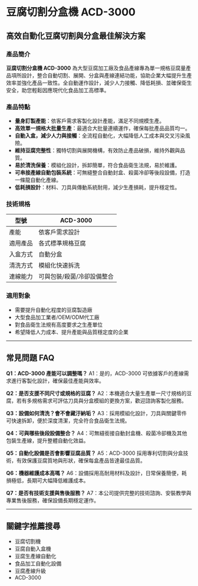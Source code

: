 # 豆腐切割分盒機 ACD-3000

## 高效自動化豆腐切割與分盒最佳解決方案

### 產品簡介
**豆腐切割分盒機 ACD-3000** 為大型豆腐加工廠及食品產線專為單一規格豆腐量產品項所設計，整合自動切割、展開、分盒與產線連結功能，協助企業大幅提升生產效率並強化產品一致性。全自動運作設計，減少人力接觸、降低耗損、並確保衛生安全，助您輕鬆因應現代化食品加工高標準。

### 產品特點
- **量身訂製產能**：依客戶需求客製化設計產能，滿足不同規模生產。
- **高效單一規格大批量生產**：最適合大批量連續運作，確保每批產品品質均一。
- **自動入盒，減少人力與接觸**：全流程自動化，大幅降低人工成本與交叉污染風險。
- **維持豆腐完整性**：獨特切割與展開機構，有效防止產品破損，維持外觀與品質。
- **易於清洗保養**：模組化設計，拆卸簡單，符合食品衛生法規，易於維護。
- **可串接產線自動包裝系統**：可無縫整合自動封盒、殺菌冷卻等後段設備，打造一條龍自動化產線。
- **低耗損設計**：材料、刀具與傳動系統耐用，減少生產損耗，提升穩定性。

### 技術規格
| 型號       | ACD-3000          |
| ---------- | ---------------- |
| 產能       | 依客戶需求設計   |
| 適用產品   | 各式標準規格豆腐 |
| 入盒方式   | 自動分盒         |
| 清洗方式   | 模組化快速拆洗   |
| 連線能力   | 可與包裝/殺菌/冷卻設備整合 |

### 適用對象
- 需要提升自動化程度的豆腐製造廠
- 大型食品加工業者/OEM/ODM代工廠
- 對食品衛生法規有高度要求之生產單位
- 希望降低人力成本、提升產能與品質穩定度的企業

---

## 常見問題 FAQ

**Q1：ACD-3000 產能可以調整嗎？**
A1：是的，ACD-3000 可依據客戶的產線需求進行客製化設計，確保最佳產能與效率。

**Q2：是否支援不同尺寸或規格的豆腐？**
A2：本機適合大量生產單一尺寸規格的豆腐，若有多規格需求可評估刀具與分盒模組的更換方案，歡迎諮詢客製化服務。

**Q3：設備如何清洗？會不會藏汙納垢？**
A3：採用模組化設計，刀具與關鍵零件可快速拆卸，便於深度清潔，完全符合食品衛生法規。

**Q4：可與哪些後段設備整合？**
A4：可無縫銜接自動封盒機、殺菌冷卻機及其他包裝生產線，提升整體自動化效益。

**Q5：自動化設備是否會影響豆腐品質？**
A5：ACD-3000 採用專利切割與分盒技術，有效保護豆腐質地與形狀，確保每盒產品皆達最佳品質。

**Q6：機器維護成本高嗎？**
A6：設備採用高耐用材料及設計，日常保養簡便，耗損極低，長期可大幅降低維護成本。

**Q7：是否有技術支援與售後服務？**
A7：本公司提供完整的技術諮詢、安裝教學與專業售後服務，確保設備長期穩定運作。

---

## 關鍵字推薦搜尋
- 豆腐切割機
- 豆腐自動入盒機
- 豆腐生產線自動化
- 食品加工自動化設備
- 豆腐產線升級
- ACD-3000